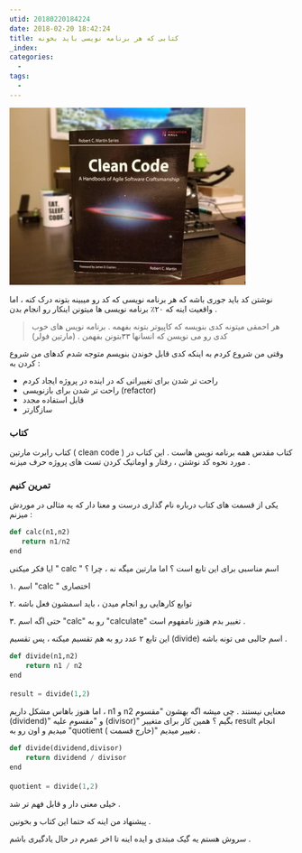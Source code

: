 ```yaml
---
utid: 20180220184224
date: 2018-02-20 18:42:24
title: کتابی که هر برنامه نویسی باید بخونه
_index:
categories:
  -
tags:
  -
---
```




![book](/farsi/images/book.jpg)

نوشتن کد باید جوری باشه که هر برنامه نویسی که کد رو میبینه بتونه درک کنه ، اما واقعیت اینه که ۲۰٪ برنامه نویسی ها میتونن اینکار رو انجام بدن .

> هر احمقی میتونه کدی بنویسه که کاپیوتر بتونه بفهمه . برنامه نویس های خوب کدی رو می نویسن که انسانها ۳۳بتونن بفهمن . (مارتین فولر)



وقتی من شروع کردم به اینکه کدی قابل خوندن بنویسم متوجه شدم کدهای من شروع کردن به :

* راحت تر شدن برای تغییراتی که در اینده در پروژه ایجاد کردم
* راحت تر شدن برای بازنویسی (refactor)
* قابل استفاده مجدد
* سازگارتر



### کتاب

کتاب رابرت مارتین ( clean code ) کتاب مقدس همه برنامه نویس هاست . این کتاب در مورد نحوه کد نوشتن ، رفتار و اوماتیک کردن تست های پروژه حرف میزنه .



### تمرین کنیم

یکی از قسمت های کتاب درباره نام گذاری درست و معنا دار که یه مثالی در موردش میزنم :

 ```python
def calc(n1,n2)
	return n1/n2
end	
 ```

ایا فکر میکنی " calc "  اسم مناسبی برای این تابع است ؟ اما مارتین میگه نه ، چرا ؟

۱. اسم "calc " اختصاری

۲. توابع کارهایی رو انجام میدن ، باید اسمشون فعل باشه

۳. حتی اگه اسم "calc" رو به "calculate" تغییر بدم هنوز نامفهوم است .

این تابع ۲ عدد رو به هم تقسیم میکنه ، پس تقسیم (divide) اسم جالبی می تونه باشه .

```python
def divide(n1,n2)
	return n1 / n2
end

result = divide(1,2)
```

اما هنوز باهاس مشکل داریم ، n1 و n2 معنایی نیستند . چی میشه اگه بهشون "مقسوم (dividend)" و "مقسوم علیه (divisor)" بگیم ؟ همین کار برای متغییر result انجام میدیم و اون رو به "quotient ( خارج قسمت)" تغییر میدیم .

```python
def divide(dividend,divisor)
	return dividend / divisor
end

quotient = divide(1,2)
```

خیلی معنی دار و قابل فهم تر شد .

پیشنهاد من اینه که حتما این کتاب و بخونین .

سروش هستم یه گیک مبتدی و ایده اینه تا اخر عمرم در حال یادگیری باشم .



